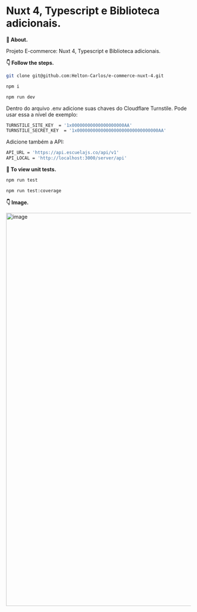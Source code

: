# Nuxt 4, Typescript e Biblioteca adicionais.

**💬 About.**

Projeto E-commerce: Nuxt 4, Typescript e Biblioteca adicionais.

**👇 Follow the steps.**

```bash
git clone git@github.com:Helton-Carlos/e-commerce-nuxt-4.git
```

```bash
npm i
```

```bash
npm run dev
```

Dentro do arquivo .env adicione suas chaves do Cloudflare Turnstile.
Pode usar essa a nível de exemplo:

```bash
TURNSTILE_SITE_KEY  = '1x00000000000000000000AA'
TURNSTILE_SECRET_KEY  = '1x0000000000000000000000000000000AA'
```

Adicione também a API:

```bash
API_URL = 'https://api.escuelajs.co/api/v1'
API_LOCAL = 'http://localhost:3000/server/api'
```

**🧪 To view unit tests.** 

```bash
npm run test
```

```bash
npm run test:coverage
```

**👇 Image.**

<img width="1422" height="1070" alt="image" src="https://github.com/user-attachments/assets/8095db27-2ba1-46cf-a6c2-af6a4405d054" />
